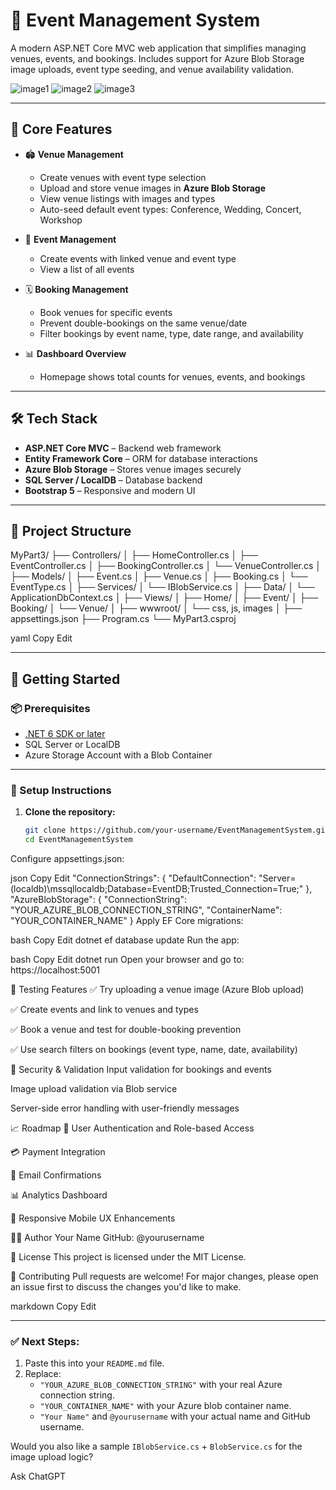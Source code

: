 # 🎪 Event Management System

A modern ASP.NET Core MVC web application that simplifies managing venues, events, and bookings.
Includes support for Azure Blob Storage image uploads, event type seeding, and venue availability validation.

![image1](https://github.com/user-attachments/assets/977a5b8a-a730-4fe6-a639-739a68c4c352)
![image2](https://github.com/user-attachments/assets/7460b7bd-45d7-46cc-a6db-7247aca26bbf)
![image3](https://github.com/user-attachments/assets/3a283f94-a931-4741-9c8a-86df97d1a03a)

---

## 📌 Core Features

- 🏟️ **Venue Management**
  - Create venues with event type selection
  - Upload and store venue images in **Azure Blob Storage**
  - View venue listings with images and types
  - Auto-seed default event types: Conference, Wedding, Concert, Workshop

- 📅 **Event Management**
  - Create events with linked venue and event type
  - View a list of all events

- 🗓️ **Booking Management**
  - Book venues for specific events
  - Prevent double-bookings on the same venue/date
  - Filter bookings by event name, type, date range, and availability

- 📊 **Dashboard Overview**
  - Homepage shows total counts for venues, events, and bookings

---

## 🛠️ Tech Stack

- **ASP.NET Core MVC** – Backend web framework
- **Entity Framework Core** – ORM for database interactions
- **Azure Blob Storage** – Stores venue images securely
- **SQL Server / LocalDB** – Database backend
- **Bootstrap 5** – Responsive and modern UI

---

## 💾 Project Structure

MyPart3/
├── Controllers/
│ ├── HomeController.cs
│ ├── EventController.cs
│ ├── BookingController.cs
│ └── VenueController.cs
│
├── Models/
│ ├── Event.cs
│ ├── Venue.cs
│ ├── Booking.cs
│ └── EventType.cs
│
├── Services/
│ └── IBlobService.cs
│
├── Data/
│ └── ApplicationDbContext.cs
│
├── Views/
│ ├── Home/
│ ├── Event/
│ ├── Booking/
│ └── Venue/
│
├── wwwroot/
│ └── css, js, images
│
├── appsettings.json
├── Program.cs
└── MyPart3.csproj

yaml
Copy
Edit

---

## 🚀 Getting Started

### 📦 Prerequisites

- [.NET 6 SDK or later](https://dotnet.microsoft.com/download)
- SQL Server or LocalDB
- Azure Storage Account with a Blob Container

---

### 🧰 Setup Instructions

1. **Clone the repository:**
   ```bash
   git clone https://github.com/your-username/EventManagementSystem.git
   cd EventManagementSystem
Configure appsettings.json:

json
Copy
Edit
"ConnectionStrings": {
  "DefaultConnection": "Server=(localdb)\\mssqllocaldb;Database=EventDB;Trusted_Connection=True;"
},
"AzureBlobStorage": {
  "ConnectionString": "YOUR_AZURE_BLOB_CONNECTION_STRING",
  "ContainerName": "YOUR_CONTAINER_NAME"
}
Apply EF Core migrations:

bash
Copy
Edit
dotnet ef database update
Run the app:

bash
Copy
Edit
dotnet run
Open your browser and go to: https://localhost:5001

🧪 Testing Features
✅ Try uploading a venue image (Azure Blob upload)

✅ Create events and link to venues and types

✅ Book a venue and test for double-booking prevention

✅ Use search filters on bookings (event type, name, date, availability)

🔐 Security & Validation
Input validation for bookings and events

Image upload validation via Blob service

Server-side error handling with user-friendly messages

📈 Roadmap
🔐 User Authentication and Role-based Access

💳 Payment Integration

📧 Email Confirmations

📊 Analytics Dashboard

📱 Responsive Mobile UX Enhancements

👨‍💻 Author
Your Name
GitHub: @yourusername

📄 License
This project is licensed under the MIT License.

🤝 Contributing
Pull requests are welcome! For major changes, please open an issue first to discuss the changes you'd like to make.

markdown
Copy
Edit

---

### ✅ Next Steps:

1. Paste this into your `README.md` file.
2. Replace:
   - `"YOUR_AZURE_BLOB_CONNECTION_STRING"` with your real Azure connection string.
   - `"YOUR_CONTAINER_NAME"` with your Azure blob container name.
   - `"Your Name"` and `@yourusername` with your actual name and GitHub username.

Would you also like a sample `IBlobService.cs` + `BlobService.cs` for the image upload logic?








Ask ChatGPT
